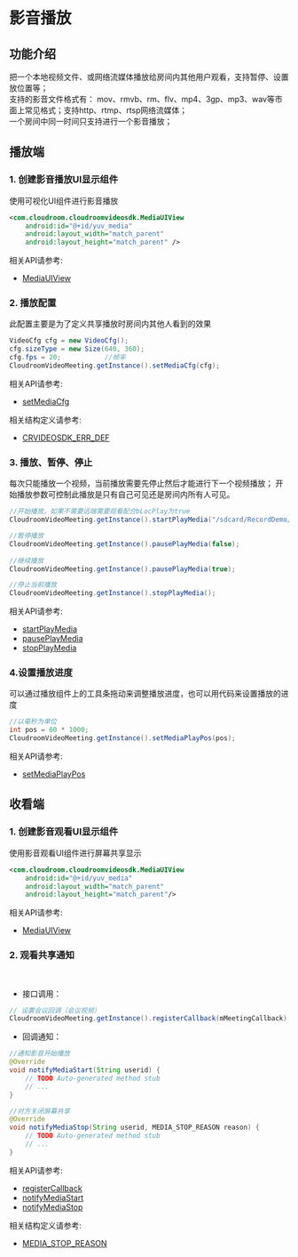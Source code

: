 # 影音播放

## 功能介绍

把一个本地视频文件、或网络流媒体播放给房间内其他用户观看，支持暂停、设置放位置等；</br>
支持的影音文件格式有： mov、rmvb、rm、flv、mp4、3gp、mp3、wav等市面上常见格式；支持http、rtmp、rtsp网络流媒体；</br>
一个房间中同一时间只支持进行一个影音播放；</br>



<h2 id=role_play>播放端</h2>

<h3 id=MediaUIView>1. 创建影音播放UI显示组件</h3>

使用可视化UI组件进行影音播放

```xml
<com.cloudroom.cloudroomvideosdk.MediaUIView
    android:id="@+id/yuv_media"
    android:layout_width="match_parent"
    android:layout_height="match_parent" />
```

相关API请参考:
+ [MediaUIView](UIComponent.md#MediaUIView)

<h3 id=videoCfg>2. 播放配置</h3>

此配置主要是为了定义共享播放时房间内其他人看到的效果

```  java
VideoCfg cfg = new VideoCfg();
cfg.sizeType = new Size(640, 360);
cfg.fps = 20;           //帧率     
CloudroomVideoMeeting.getInstance().setMediaCfg(cfg);
```

相关API请参考:
+ [setMediaCfg](API.md#setMediaCfg)

相关结构定义请参考:
+ [CRVIDEOSDK_ERR_DEF](Constant.md#CRVIDEOSDK_ERR_DEF)

<h3 id=PlayAndStop>3. 播放、暂停、停止</h3>

每次只能播放一个视频，当前播放需要先停止然后才能进行下一个视频播放；
开始播放参数可控制此播放是只有自己可见还是房间内所有人可见。

```  java
//开始播放，如果不需要远端需要观看配合bLocPlay为true
CloudroomVideoMeeting.getInstance().startPlayMedia("/sdcard/RecordDemo/CloudroomVideoSDK/4.mp4", false);

//暂停播放
CloudroomVideoMeeting.getInstance().pausePlayMedia(false);
	
//继续播放
CloudroomVideoMeeting.getInstance().pausePlayMedia(true);

//停止当前播放
CloudroomVideoMeeting.getInstance().stopPlayMedia();
```

相关API请参考:
+ [startPlayMedia](API.md#startPlayMedia)
+ [pausePlayMedia](API.md#pausePlayMedia)
+ [stopPlayMedia](API.md#stopPlayMedia)

<h3 id=VideoProgress>4.设置播放进度</h3>

可以通过播放组件上的工具条拖动来调整播放进度，也可以用代码来设置播放的进度

```  java
//以毫秒为单位
int pos = 60 * 1000;
CloudroomVideoMeeting.getInstance().setMediaPlayPos(pos);
```

相关API请参考: 
+ [setMediaPlayPos](API.md#setMediaPlayPos)


<h2 id=role_watch>收看端</h2>

<h3 id=ScreenShareUIView>1. 创建影音观看UI显示组件</h3>

使用影音观看UI组件进行屏幕共享显示

```xml
<com.cloudroom.cloudroomvideosdk.MediaUIView
    android:id="@+id/yuv_media"
    android:layout_width="match_parent"
    android:layout_height="match_parent"/>
```

相关API请参考:
+ [MediaUIView](UIComponent.md#MediaUIView)

<h3 id=watchMedia>2. 观看共享通知</h3>
</br>

+ 接口调用：

```java
// 设置会议回调（会议视频）
CloudroomVideoMeeting.getInstance().registerCallback(mMeetingCallback);
```

+ 回调通知：

```java
//通知影音开始播放
@Override
void notifyMediaStart(String userid) {
    // TODO Auto-generated method stub
    // ...
}

//对方关闭屏幕共享
@Override
void notifyMediaStop(String userid, MEDIA_STOP_REASON reason) {
    // TODO Auto-generated method stub
    // ...
}
```

相关API请参考:
+ [registerCallback](API.md#CloudroomVideoMeeting_registerCallBack)
+ [notifyMediaStart](API.md#notifyMediaStart)
+ [notifyMediaStop](API.md#notifyMediaStop)

相关结构定义请参考: 
+ [MEDIA_STOP_REASON](Constant.md#MEDIA_STOP_REASON)













